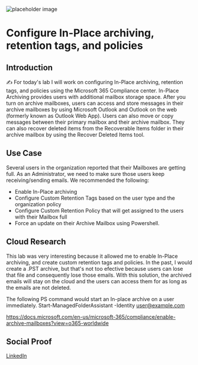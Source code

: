 ![placeholder image](https://www.solix.com/blog/wp-content/uploads/2020/03/email-archiving.jpeg)

# Configure In-Place archiving, retention tags, and policies

## Introduction

✍️ For today's lab I will work on configuring In-Place archiving, retention tags, and policies using the Microsoft 365 Compliance center. In-Place Archiving provides users with additional mailbox storage space. After you turn on archive mailboxes, users can access and store messages in their archive mailboxes by using Microsoft Outlook and Outlook on the web (formerly known as Outlook Web App). Users can also move or copy messages between their primary mailbox and their archive mailbox. They can also recover deleted items from the Recoverable Items folder in their archive mailbox by using the Recover Deleted Items tool.

## Use Case

Several users in the organization reported that their Mailboxes are getting full. As an Administrator, we need to make sure those users keep receiving/sending emails. We recommended the following:

* Enable In-Place archiving
* Configure Custom Retention Tags based on the user type and the organization policy
* Configure Custom Retention Policy that will get assigned to the users with their Mailbox full
* Force an update on their Archive Mailbox using Powershell.

## Cloud Research

This lab was very interesting because it allowed me to enable In-Place archiving, and create custom retention tags and policies. In the past, I would create a .PST archive, but that's not too efective because users can lose that file and consequently lose those emails. With this solution, the archived emails will stay on the cloud and the users can access them for as long as the emails are not deleted.

The following PS command would start an In-place archive on a user immediately. Start-ManagedFolderAssistant -Identity user@example.com

https://docs.microsoft.com/en-us/microsoft-365/compliance/enable-archive-mailboxes?view=o365-worldwide

## Social Proof

[LinkedIn](https://www.linkedin.com/posts/wilkinsanchez_wilkinsanchez100daysofcloud-activity-6790094673584226304-X3G1)
